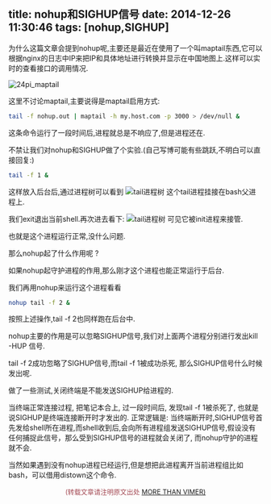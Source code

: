 title: nohup和SIGHUP信号
date: 2014-12-26 11:30:46
tags: [nohup,SIGHUP]
---
为什么这篇文章会提到nohup呢,主要还是最近在使用了一个叫maptail东西,它可以根据nginx的日志中IP来把IP和具体地址进行转换并显示在中国地图上.这样可以实时的查看接口的调用情况.

![24pi_maptail](http://ww3.sinaimg.cn/large/744e593bgw1enmxnoxfulj20kk0fr41o.jpg)

这里不讨论maptail,主要说得是maptail启用方式: 
```bash
tail -f nohup.out | maptail -h my.host.com -p 3000 > /dev/null & 
```
这条命令运行了一段时间后,进程就总是不响应了,但是进程还在.

不禁让我们对nohup和SIGHUP做了个实验.(自己写博可能有些跳跃,不明白可以直接回复:)

```bash
tail -f 1 &
```
这样放入后台后,通过进程树可以看到
![tail进程树](http://ww1.sinaimg.cn/large/744e593bgw1enmy7tgiutj209q02sjrj.jpg)
这个tail进程挂接在bash父进程上.

我们exit退出当前shell.再次进去看下:
![tail进程树](http://ww4.sinaimg.cn/large/744e593bgw1enmycasfnbj203f060wej.jpg)
可见它被init进程来接管.

也就是这个进程运行正常,没什么问题.

那么nohup起了什么作用呢 ? 

如果nohup起守护进程的作用,那么刚才这个进程也能正常运行于后台.

我们再用nohup来运行这个进程看看
```bash
nohup tail -f 2 &
```
按照上述操作,tail -f 2也同样跑在后台中.

nohup主要的作用是可以忽略SIGHUP信号,我们对上面两个进程分别进行发出kill -HUP 信号.

tail -f 2成功忽略了SIGHUP信号,而tail -f 1被成功杀死, 那么SIGHUP信号什么时候发出呢.

做了一些测试,关闭终端是不能发送SIGHUP给进程的.

当终端正常连接过程, 把笔记本合上, 过一段时间后, 发现tail -f 1被杀死了, 也就是说SIGHUP是终端连接断开时才发出的. 正常逻辑是: 当终端断开时,SIGHUP信号首先发给shell所在进程,而shell收到后,会向所有进程组发送SIGHUP信号,假设没有任何捕捉此信号，那么受到SIGHUP信号的进程就会关闭了, 而nohup守护的进程就不会.

当然如果遇到没有nohup进程已经运行,但是想把此进程离开当前进程组比如bash，可以借用distown这个命令.

<center><font color='#a44a54' size='2px'>(转载文章请注明原文出处 <a href='http://vimer.me' style='font-color:#496b98'>MORE THAN VIMER)</a></font></center>
